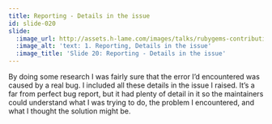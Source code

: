 ```yaml
---
title: Reporting - Details in the issue
id: slide-020
slide:
  :image_url: http://assets.h-lame.com/images/talks/rubygems-contribution/slides/020.png
  :image_alt: 'text: 1. Reporting, Details in the issue'
  :image_title: 'Slide 20: Reporting - Details in the issue'
---
```

By doing some research I was fairly sure that the error I’d encountered was caused by a real bug.  I included all these details in the issue I raised.  It’s a far from perfect bug report, but it had plenty of detail in it so the maintainers could understand what I was trying to do, the problem I encountered, and what I thought the solution might be.
